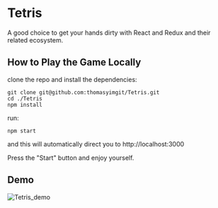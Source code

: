 # Tetris

A good choice to get your hands dirty with React and Redux and their related ecosystem.

## How to Play the Game Locally

clone the repo and install the dependencies:

```
git clone git@github.com:thomasyimgit/Tetris.git
cd ./Tetris
npm install
```

run:
```
npm start
```
and this will automatically direct you to http://localhost:3000

Press the "Start" button and enjoy yourself.

## Demo

![Tetris_demo](https://i.loli.net/2017/07/20/5970ba493857c.png)
